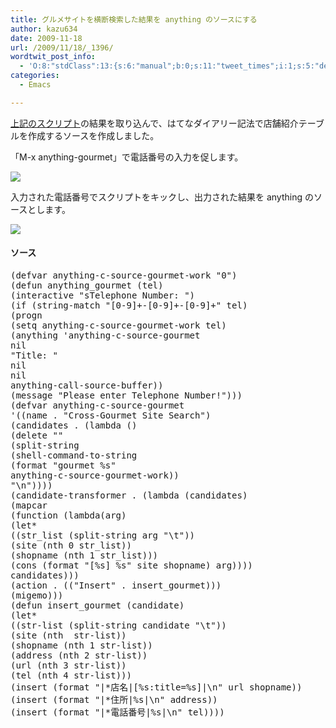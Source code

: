 ```yaml
---
title: グルメサイトを横断検索した結果を anything のソースにする
author: kazu634
date: 2009-11-18
url: /2009/11/18/_1396/
wordtwit_post_info:
  - 'O:8:"stdClass":13:{s:6:"manual";b:0;s:11:"tweet_times";i:1;s:5:"delay";i:0;s:7:"enabled";i:1;s:10:"separation";s:2:"60";s:7:"version";s:3:"3.7";s:14:"tweet_template";b:0;s:6:"status";i:2;s:6:"result";a:0:{}s:13:"tweet_counter";i:2;s:13:"tweet_log_ids";a:1:{i:0;i:4933;}s:9:"hash_tags";a:0:{}s:8:"accounts";a:1:{i:0;s:7:"kazu634";}}'
categories:
  - Emacs

---
```

<div class="section">
<p>
<a href="http://d.hatena.ne.jp/sirocco634/20091118#1258549834" onclick="__gaTracker('send', 'event', 'outbound-article', 'http://d.hatena.ne.jp/sirocco634/20091118#1258549834', '上記のスクリプト');" target="_blank">上記のスクリプト</a>の結果を取り込んで、はてなダイアリー記法で店舗紹介テーブルを作成するソースを作成しました。
</p>
  
<p>
    「M-x anything-gourmet」で電話番号の入力を促します。
</p>
  
<p>
<center>
</center>
</p>
  
<p>
<a href="http://flickr.com/photos/42332031@N02/4114969084/" onclick="__gaTracker('send', 'event', 'outbound-article', 'http://flickr.com/photos/42332031@N02/4114969084/', '');" title="電話番号の入力を求める"><img src="http://farm3.static.flickr.com/2781/4114969084_3059f08baa.jpg" /></a>
</p></p> 
  
<p>
    入力された電話番号でスクリプトをキックし、出力された結果を anything のソースとします。
</p>
  
<p>
<center>
</center>
</p>
  
<p>
<a href="http://flickr.com/photos/42332031@N02/4114199813/" onclick="__gaTracker('send', 'event', 'outbound-article', 'http://flickr.com/photos/42332031@N02/4114199813/', '');" title="anything上の見え方"><img src="http://farm3.static.flickr.com/2611/4114199813_2bdbd10425.jpg" /></a>
</p></p> 
  
<h4>
    ソース
</h4>
  
<pre class="syntax-highlight">
<span class="synSpecial">(</span><span class="synStatement">defvar</span> anything-c-source-gourmet-work <span class="synConstant">&#34;0&#34;</span><span class="synSpecial">)</span>
<span class="synSpecial">(</span><span class="synStatement">defun</span> anything_gourmet <span class="synSpecial">(</span>tel<span class="synSpecial">)</span>
<span class="synSpecial">(</span>interactive <span class="synConstant">&#34;sTelephone Number: &#34;</span><span class="synSpecial">)</span>
<span class="synSpecial">(</span><span class="synStatement">if</span> <span class="synSpecial">(</span>string-match <span class="synConstant">&#34;[0-9]+-[0-9]+-[0-9]+&#34;</span> tel<span class="synSpecial">)</span>
<span class="synSpecial">(</span><span class="synStatement">progn</span>
<span class="synSpecial">(</span><span class="synStatement">setq</span> anything-c-source-gourmet-work tel<span class="synSpecial">)</span>
<span class="synSpecial">(</span>anything <span class="synSpecial">'</span><span class="synIdentifier">anything-c-source-gourmet</span>
<span class="synStatement">nil</span>
<span class="synConstant">&#34;Title: &#34;</span>
<span class="synStatement">nil</span>
<span class="synStatement">nil</span>
anything-call-source-buffer<span class="synSpecial">))</span>
<span class="synSpecial">(</span>message <span class="synConstant">&#34;Please enter Telephone Number!&#34;</span><span class="synSpecial">)))</span>
<span class="synSpecial">(</span><span class="synStatement">defvar</span> anything-c-source-gourmet
<span class="synSpecial">'((</span>name . <span class="synConstant">&#34;Cross-Gourmet Site Search&#34;</span><span class="synSpecial">)</span>
<span class="synSpecial">(</span>candidates . <span class="synSpecial">(</span><span class="synStatement">lambda</span> <span class="synSpecial">()</span>
<span class="synSpecial">(</span><span class="synStatement">delete</span> <span class="synConstant">&#34;&#34;</span>
<span class="synSpecial">(</span>split-string
<span class="synSpecial">(</span>shell-command-to-string
<span class="synSpecial">(</span><span class="synStatement">format</span> <span class="synConstant">&#34;gourmet %s&#34;</span>
anything-c-source-gourmet-work<span class="synSpecial">))</span>
<span class="synConstant">&#34;\n&#34;</span><span class="synSpecial">))))</span>
<span class="synSpecial">(</span>candidate-transformer . <span class="synSpecial">(</span><span class="synStatement">lambda</span> <span class="synSpecial">(</span>candidates<span class="synSpecial">)</span>
<span class="synSpecial">(</span><span class="synStatement">mapcar</span>
<span class="synSpecial">(</span><span class="synStatement">function</span> <span class="synSpecial">(</span><span class="synStatement">lambda</span><span class="synSpecial">(</span>arg<span class="synSpecial">)</span>
<span class="synSpecial">(</span><span class="synStatement">let*</span>
<span class="synSpecial">((</span>str_list <span class="synSpecial">(</span>split-string arg <span class="synConstant">&#34;\t&#34;</span><span class="synSpecial">))</span>
<span class="synSpecial">(</span>site <span class="synSpecial">(</span><span class="synStatement">nth</span> 0 str_list<span class="synSpecial">))</span>
<span class="synSpecial">(</span>shopname <span class="synSpecial">(</span><span class="synStatement">nth</span> 1 str_list<span class="synSpecial">)))</span>
<span class="synSpecial">(</span><span class="synStatement">cons</span> <span class="synSpecial">(</span><span class="synStatement">format</span> <span class="synConstant">&#34;[%s] %s&#34;</span> site shopname<span class="synSpecial">)</span> arg<span class="synSpecial">))))</span>
candidates<span class="synSpecial">)))</span>
<span class="synSpecial">(</span>action . <span class="synSpecial">((</span><span class="synConstant">&#34;Insert&#34;</span> . insert_gourmet<span class="synSpecial">)))</span>
<span class="synSpecial">(</span>migemo<span class="synSpecial">)))</span>
<span class="synSpecial">(</span><span class="synStatement">defun</span> insert_gourmet <span class="synSpecial">(</span>candidate<span class="synSpecial">)</span>
<span class="synSpecial">(</span><span class="synStatement">let*</span>
<span class="synSpecial">((</span>str-list <span class="synSpecial">(</span>split-string candidate <span class="synConstant">&#34;\t&#34;</span><span class="synSpecial">))</span>
<span class="synSpecial">(</span>site <span class="synSpecial">(</span><span class="synStatement">nth</span> <span class="synConstant"></span> str-list<span class="synSpecial">))</span>
<span class="synSpecial">(</span>shopname <span class="synSpecial">(</span><span class="synStatement">nth</span> <span class="synConstant">1</span> str-list<span class="synSpecial">))</span>
<span class="synSpecial">(</span>address <span class="synSpecial">(</span><span class="synStatement">nth</span> <span class="synConstant">2</span> str-list<span class="synSpecial">))</span>
<span class="synSpecial">(</span>url <span class="synSpecial">(</span><span class="synStatement">nth</span> <span class="synConstant">3</span> str-list<span class="synSpecial">))</span>
<span class="synSpecial">(</span>tel <span class="synSpecial">(</span><span class="synStatement">nth</span> <span class="synConstant">4</span> str-list<span class="synSpecial">)))</span>
<span class="synSpecial">(</span>insert <span class="synSpecial">(</span><span class="synStatement">format</span> <span class="synConstant">&#34;|*店名|[%s:title=%s]|\n&#34;</span> url shopname<span class="synSpecial">))</span>
<span class="synSpecial">(</span>insert <span class="synSpecial">(</span><span class="synStatement">format</span> <span class="synConstant">&#34;|*住所|%s|\n&#34;</span> address<span class="synSpecial">))</span>
<span class="synSpecial">(</span>insert <span class="synSpecial">(</span><span class="synStatement">format</span> <span class="synConstant">&#34;|*電話番号|%s|\n&#34;</span> tel<span class="synSpecial">))))</span>
</pre>
</div>